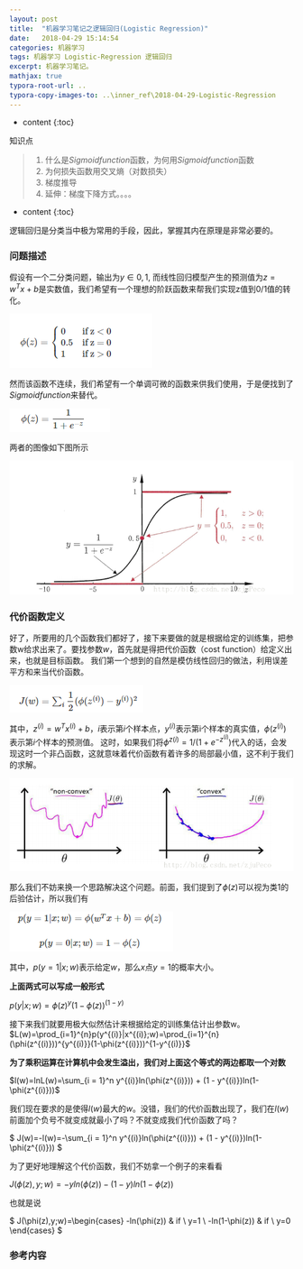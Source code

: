 ```yaml
---
layout: post
title:  "机器学习笔记之逻辑回归(Logistic Regression)"
date:   2018-04-29 15:14:54
categories: 机器学习
tags: 机器学习 Logistic-Regression 逻辑回归
excerpt: 机器学习笔记。
mathjax: true
typora-root-url: ..
typora-copy-images-to: ..\inner_ref\2018-04-29-Logistic-Regression
---
```


* content
{:toc}

知识点

> 1. 什么是$Sigmoid function$函数，为何用$Sigmoid function$函数
> 2. 为何损失函数用交叉熵（对数损失）
> 3. 梯度推导
> 4. 延伸：梯度下降方式。。。。

* content
{:toc}



逻辑回归是分类当中极为常用的手段，因此，掌握其内在原理是非常必要的。

### 问题描述

假设有一个二分类问题，输出为$y∈{0,1}​$, 而线性回归模型产生的预测值为$z=w^Tx+b​$是实数值，我们希望有一个理想的阶跃函数来帮我们实现z值到0/1值的转化。 

![x](/inner_ref/2018-04-29-Logistic-Regression/1525011538497.png)

然而该函数不连续，我们希望有一个单调可微的函数来供我们使用，于是便找到了$Sigmoid function$来替代。

![1525011628555](/inner_ref/2018-04-29-Logistic-Regression/1525011628555.png)

两者的图像如下图所示

![1525011650982](/inner_ref/2018-04-29-Logistic-Regression/1525011650982.png)

### 代价函数定义

好了，所要用的几个函数我们都好了，接下来要做的就是根据给定的训练集，把参数w给求出来了。要找参数$w$，首先就是得把代价函数（cost function）给定义出来，也就是目标函数。 我们第一个想到的自然是模仿线性回归的做法，利用误差平方和来当代价函数。

![1525012311068](/inner_ref/2018-04-29-Logistic-Regression/1525012311068.png)

其中，$z^(i)=w^Tx^{(i)}+b$，$i$表示第$i$个样本点，$y^{(i)}$表示第i个样本的真实值，$ϕ(z^{(i)})$表示第$i$个样本的预测值。 
这时，如果我们将$ϕ^{z(i)}=1/(1+e^{−z^{(i)}})$代入的话，会发现这时一个非凸函数，这就意味着代价函数有着许多的局部最小值，这不利于我们的求解。 

![1525012552185](/inner_ref/2018-04-29-Logistic-Regression/1525012552185.png)

那么我们不妨来换一个思路解决这个问题。前面，我们提到了$ϕ(z)$可以视为类1的后验估计，所以我们有 

![1525012602474](/inner_ref/2018-04-29-Logistic-Regression/1525012602474.png)

其中，$p(y=1|x;w)$表示给定$w$，那么$x$点$y=1$的概率大小。

**上面两式可以写成一般形式** 

 $p(y|x;w)=\phi(z)^{y}(1 - \phi(z))^{(1-y)}$

 接下来我们就要用极大似然估计来根据给定的训练集估计出参数w。  $L(w)=\prod_{i=1}^{n}p(y^{(i)}|x^{(i)};w)=\prod_{i=1}^{n}(\phi(z^{(i)}))^{y^{(i)}}(1-\phi(z^{(i)}))^{1-y^{(i)}}$

**为了乘积运算在计算机中会发生溢出，我们对上面这个等式的两边都取一个对数**  

$l(w)=lnL(w)=\sum_{i = 1}^n y^{(i)}ln(\phi(z^{(i)})) + (1 - y^{(i)})ln(1-\phi(z^{(i)}))$

我们现在要求的是使得$l(w)$最大的$w$。没错，我们的代价函数出现了，我们在$l(w)$前面加个负号不就变成就最小了吗？不就变成我们代价函数了吗？ 

$ J(w)=-l(w)=-\sum_{i = 1}^n y^{(i)}ln(\phi(z^{(i)})) + (1 - y^{(i)})ln(1-\phi(z^{(i)})) $

为了更好地理解这个代价函数，我们不妨拿一个例子的来看看

$J(\phi(z),y;w)=-yln(\phi(z))-(1-y)ln(1-\phi(z))$

也就是说

$ J(\phi(z),y;w)=\begin{cases} -ln(\phi(z)) & if \ y=1 \\ -ln(1-\phi(z)) & if \ y=0 \end{cases} $

### 参考内容

[1]: https://blog.csdn.net/zjuPeco/article/details/77165974